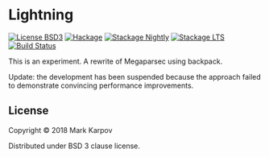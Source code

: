 # Lightning

[![License BSD3](https://img.shields.io/badge/license-BSD3-brightgreen.svg)](http://opensource.org/licenses/BSD-3-Clause)
[![Hackage](https://img.shields.io/hackage/v/lightning.svg?style=flat)](https://hackage.haskell.org/package/lightning)
[![Stackage Nightly](http://stackage.org/package/lightning/badge/nightly)](http://stackage.org/nightly/package/lightning)
[![Stackage LTS](http://stackage.org/package/lightning/badge/lts)](http://stackage.org/lts/package/lightning)
[![Build Status](https://travis-ci.org/mrkkrp/lightning.svg?branch=master)](https://travis-ci.org/mrkkrp/lightning)

This is an experiment. A rewrite of Megaparsec using backpack.

Update: the development has been suspended because the approach failed to
demonstrate convincing performance improvements.

## License

Copyright © 2018 Mark Karpov

Distributed under BSD 3 clause license.
